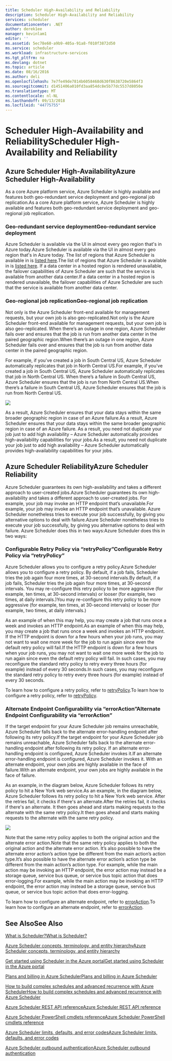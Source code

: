 ```yaml
---
title: Scheduler High-Availability and Reliability
description: Scheduler High-Availability and Reliability
services: scheduler
documentationcenter: .NET
author: derek1ee
manager: kevinlam1
editor: ''
ms.assetid: 5ec78e60-a9b9-405a-91a8-f010f3872d50
ms.service: scheduler
ms.workload: infrastructure-services
ms.tgt_pltfrm: na
ms.devlang: dotnet
ms.topic: article
ms.date: 08/16/2016
ms.author: deli
ms.openlocfilehash: 7e7fe49de7814b6058468d630f8638720e5864f3
ms.sourcegitcommit: d1451406a010fd3aa854dc8e5b77dc5537d8050e
ms.translationtype: MT
ms.contentlocale: nl-NL
ms.lasthandoff: 09/13/2018
ms.locfileid: "44775755"
---
```

# <a name="scheduler-high-availability-and-reliability"></a><span data-ttu-id="89b11-103">Scheduler High-Availability and Reliability</span><span class="sxs-lookup"><span data-stu-id="89b11-103">Scheduler High-Availability and Reliability</span></span>
## <a name="azure-scheduler-high-availability"></a><span data-ttu-id="89b11-104">Azure Scheduler High-Availability</span><span class="sxs-lookup"><span data-stu-id="89b11-104">Azure Scheduler High-Availability</span></span>
<span data-ttu-id="89b11-105">As a core Azure platform service, Azure Scheduler is highly available and features both geo-redundant service deployment and geo-regional job replication.</span><span class="sxs-lookup"><span data-stu-id="89b11-105">As a core Azure platform service, Azure Scheduler is highly available and features both geo-redundant service deployment and geo-regional job replication.</span></span>

### <a name="geo-redundant-service-deployment"></a><span data-ttu-id="89b11-106">Geo-redundant service deployment</span><span class="sxs-lookup"><span data-stu-id="89b11-106">Geo-redundant service deployment</span></span>
<span data-ttu-id="89b11-107">Azure Scheduler is available via the UI in almost every geo region that's in Azure today.</span><span class="sxs-lookup"><span data-stu-id="89b11-107">Azure Scheduler is available via the UI in almost every geo region that's in Azure today.</span></span> <span data-ttu-id="89b11-108">The list of regions that Azure Scheduler is available in is [listed here](https://azure.microsoft.com/regions/#services).</span><span class="sxs-lookup"><span data-stu-id="89b11-108">The list of regions that Azure Scheduler is available in is [listed here](https://azure.microsoft.com/regions/#services).</span></span> <span data-ttu-id="89b11-109">If a data center in a hosted region is rendered unavailable, the failover capabilities of Azure Scheduler are such that the service is available from another data center.</span><span class="sxs-lookup"><span data-stu-id="89b11-109">If a data center in a hosted region is rendered unavailable, the failover capabilities of Azure Scheduler are such that the service is available from another data center.</span></span>

### <a name="geo-regional-job-replication"></a><span data-ttu-id="89b11-110">Geo-regional job replication</span><span class="sxs-lookup"><span data-stu-id="89b11-110">Geo-regional job replication</span></span>
<span data-ttu-id="89b11-111">Not only is the Azure Scheduler front-end available for management requests, but your own job is also geo-replicated.</span><span class="sxs-lookup"><span data-stu-id="89b11-111">Not only is the Azure Scheduler front-end available for management requests, but your own job is also geo-replicated.</span></span> <span data-ttu-id="89b11-112">When there’s an outage in one region, Azure Scheduler fails over and ensures that the job is run from another data center in the paired geographic region.</span><span class="sxs-lookup"><span data-stu-id="89b11-112">When there’s an outage in one region, Azure Scheduler fails over and ensures that the job is run from another data center in the paired geographic region.</span></span>

<span data-ttu-id="89b11-113">For example, if you’ve created a job in South Central US, Azure Scheduler automatically replicates that job in North Central US.</span><span class="sxs-lookup"><span data-stu-id="89b11-113">For example, if you’ve created a job in South Central US, Azure Scheduler automatically replicates that job in North Central US.</span></span> <span data-ttu-id="89b11-114">When there’s a failure in South Central US, Azure Scheduler ensures that the job is run from North Central US.</span><span class="sxs-lookup"><span data-stu-id="89b11-114">When there’s a failure in South Central US, Azure Scheduler ensures that the job is run from North Central US.</span></span> 

![][1]

<span data-ttu-id="89b11-115">As a result, Azure Scheduler ensures that your data stays within the same broader geographic region in case of an Azure failure.</span><span class="sxs-lookup"><span data-stu-id="89b11-115">As a result, Azure Scheduler ensures that your data stays within the same broader geographic region in case of an Azure failure.</span></span> <span data-ttu-id="89b11-116">As a result, you need not duplicate your job just to add high availability – Azure Scheduler automatically provides high-availability capabilities for your jobs.</span><span class="sxs-lookup"><span data-stu-id="89b11-116">As a result, you need not duplicate your job just to add high availability – Azure Scheduler automatically provides high-availability capabilities for your jobs.</span></span>

## <a name="azure-scheduler-reliability"></a><span data-ttu-id="89b11-117">Azure Scheduler Reliability</span><span class="sxs-lookup"><span data-stu-id="89b11-117">Azure Scheduler Reliability</span></span>
<span data-ttu-id="89b11-118">Azure Scheduler guarantees its own high-availability and takes a different approach to user-created jobs.</span><span class="sxs-lookup"><span data-stu-id="89b11-118">Azure Scheduler guarantees its own high-availability and takes a different approach to user-created jobs.</span></span> <span data-ttu-id="89b11-119">For example, your job may invoke an HTTP endpoint that’s unavailable.</span><span class="sxs-lookup"><span data-stu-id="89b11-119">For example, your job may invoke an HTTP endpoint that’s unavailable.</span></span> <span data-ttu-id="89b11-120">Azure Scheduler nonetheless tries to execute your job successfully, by giving you alternative options to deal with failure.</span><span class="sxs-lookup"><span data-stu-id="89b11-120">Azure Scheduler nonetheless tries to execute your job successfully, by giving you alternative options to deal with failure.</span></span> <span data-ttu-id="89b11-121">Azure Scheduler does this in two ways:</span><span class="sxs-lookup"><span data-stu-id="89b11-121">Azure Scheduler does this in two ways:</span></span>

### <a name="configurable-retry-policy-via-retrypolicy"></a><span data-ttu-id="89b11-122">Configurable Retry Policy via “retryPolicy”</span><span class="sxs-lookup"><span data-stu-id="89b11-122">Configurable Retry Policy via “retryPolicy”</span></span>
<span data-ttu-id="89b11-123">Azure Scheduler allows you to configure a retry policy.</span><span class="sxs-lookup"><span data-stu-id="89b11-123">Azure Scheduler allows you to configure a retry policy.</span></span> <span data-ttu-id="89b11-124">By default, if a job fails, Scheduler tries the job again four more times, at 30-second intervals.</span><span class="sxs-lookup"><span data-stu-id="89b11-124">By default, if a job fails, Scheduler tries the job again four more times, at 30-second intervals.</span></span> <span data-ttu-id="89b11-125">You may re-configure this retry policy to be more aggressive (for example, ten times, at 30-second intervals) or looser (for example, two times, at daily intervals.)</span><span class="sxs-lookup"><span data-stu-id="89b11-125">You may re-configure this retry policy to be more aggressive (for example, ten times, at 30-second intervals) or looser (for example, two times, at daily intervals.)</span></span>

<span data-ttu-id="89b11-126">As an example of when this may help, you may create a job that runs once a week and invokes an HTTP endpoint.</span><span class="sxs-lookup"><span data-stu-id="89b11-126">As an example of when this may help, you may create a job that runs once a week and invokes an HTTP endpoint.</span></span> <span data-ttu-id="89b11-127">If the HTTP endpoint is down for a few hours when your job runs, you may not want to wait one more week for the job to run again since even the default retry policy will fail.</span><span class="sxs-lookup"><span data-stu-id="89b11-127">If the HTTP endpoint is down for a few hours when your job runs, you may not want to wait one more week for the job to run again since even the default retry policy will fail.</span></span> <span data-ttu-id="89b11-128">In such cases, you may reconfigure the standard retry policy to retry every three hours (for example) instead of every 30 seconds.</span><span class="sxs-lookup"><span data-stu-id="89b11-128">In such cases, you may reconfigure the standard retry policy to retry every three hours (for example) instead of every 30 seconds.</span></span>

<span data-ttu-id="89b11-129">To learn how to configure a retry policy, refer to [retryPolicy](scheduler-concepts-terms.md#retrypolicy).</span><span class="sxs-lookup"><span data-stu-id="89b11-129">To learn how to configure a retry policy, refer to [retryPolicy](scheduler-concepts-terms.md#retrypolicy).</span></span>

### <a name="alternate-endpoint-configurability-via-erroraction"></a><span data-ttu-id="89b11-130">Alternate Endpoint Configurability via “errorAction”</span><span class="sxs-lookup"><span data-stu-id="89b11-130">Alternate Endpoint Configurability via “errorAction”</span></span>
<span data-ttu-id="89b11-131">If the target endpoint for your Azure Scheduler job remains unreachable, Azure Scheduler falls back to the alternate error-handling endpoint after following its retry policy.</span><span class="sxs-lookup"><span data-stu-id="89b11-131">If the target endpoint for your Azure Scheduler job remains unreachable, Azure Scheduler falls back to the alternate error-handling endpoint after following its retry policy.</span></span> <span data-ttu-id="89b11-132">If an alternate error-handling endpoint is configured, Azure Scheduler invokes it.</span><span class="sxs-lookup"><span data-stu-id="89b11-132">If an alternate error-handling endpoint is configured, Azure Scheduler invokes it.</span></span> <span data-ttu-id="89b11-133">With an alternate endpoint, your own jobs are highly available in the face of failure.</span><span class="sxs-lookup"><span data-stu-id="89b11-133">With an alternate endpoint, your own jobs are highly available in the face of failure.</span></span>

<span data-ttu-id="89b11-134">As an example, in the diagram below, Azure Scheduler follows its retry policy to hit a New York web service.</span><span class="sxs-lookup"><span data-stu-id="89b11-134">As an example, in the diagram below, Azure Scheduler follows its retry policy to hit a New York web service.</span></span> <span data-ttu-id="89b11-135">After the retries fail, it checks if there's an alternate.</span><span class="sxs-lookup"><span data-stu-id="89b11-135">After the retries fail, it checks if there's an alternate.</span></span> <span data-ttu-id="89b11-136">It then goes ahead and starts making requests to the alternate with the same retry policy.</span><span class="sxs-lookup"><span data-stu-id="89b11-136">It then goes ahead and starts making requests to the alternate with the same retry policy.</span></span>

![][2]

<span data-ttu-id="89b11-137">Note that the same retry policy applies to both the original action and the alternate error action.</span><span class="sxs-lookup"><span data-stu-id="89b11-137">Note that the same retry policy applies to both the original action and the alternate error action.</span></span> <span data-ttu-id="89b11-138">It’s also possible to have the alternate error action’s action type be different from the main action’s action type.</span><span class="sxs-lookup"><span data-stu-id="89b11-138">It’s also possible to have the alternate error action’s action type be different from the main action’s action type.</span></span> <span data-ttu-id="89b11-139">For example, while the main action may be invoking an HTTP endpoint, the error action may instead be a storage queue, service bus queue, or service bus topic action that does error-logging.</span><span class="sxs-lookup"><span data-stu-id="89b11-139">For example, while the main action may be invoking an HTTP endpoint, the error action may instead be a storage queue, service bus queue, or service bus topic action that does error-logging.</span></span>

<span data-ttu-id="89b11-140">To learn how to configure an alternate endpoint, refer to [errorAction](scheduler-concepts-terms.md#action-and-erroraction).</span><span class="sxs-lookup"><span data-stu-id="89b11-140">To learn how to configure an alternate endpoint, refer to [errorAction](scheduler-concepts-terms.md#action-and-erroraction).</span></span>

## <a name="see-also"></a><span data-ttu-id="89b11-141">See Also</span><span class="sxs-lookup"><span data-stu-id="89b11-141">See Also</span></span>
 [<span data-ttu-id="89b11-142">What is Scheduler?</span><span class="sxs-lookup"><span data-stu-id="89b11-142">What is Scheduler?</span></span>](scheduler-intro.md)

 [<span data-ttu-id="89b11-143">Azure Scheduler concepts, terminology, and entity hierarchy</span><span class="sxs-lookup"><span data-stu-id="89b11-143">Azure Scheduler concepts, terminology, and entity hierarchy</span></span>](scheduler-concepts-terms.md)

 [<span data-ttu-id="89b11-144">Get started using Scheduler in the Azure portal</span><span class="sxs-lookup"><span data-stu-id="89b11-144">Get started using Scheduler in the Azure portal</span></span>](scheduler-get-started-portal.md)

 [<span data-ttu-id="89b11-145">Plans and billing in Azure Scheduler</span><span class="sxs-lookup"><span data-stu-id="89b11-145">Plans and billing in Azure Scheduler</span></span>](scheduler-plans-billing.md)

 [<span data-ttu-id="89b11-146">How to build complex schedules and advanced recurrence with Azure Scheduler</span><span class="sxs-lookup"><span data-stu-id="89b11-146">How to build complex schedules and advanced recurrence with Azure Scheduler</span></span>](scheduler-advanced-complexity.md)

 [<span data-ttu-id="89b11-147">Azure Scheduler REST API reference</span><span class="sxs-lookup"><span data-stu-id="89b11-147">Azure Scheduler REST API reference</span></span>](https://msdn.microsoft.com/library/mt629143)

 [<span data-ttu-id="89b11-148">Azure Scheduler PowerShell cmdlets reference</span><span class="sxs-lookup"><span data-stu-id="89b11-148">Azure Scheduler PowerShell cmdlets reference</span></span>](scheduler-powershell-reference.md)

 [<span data-ttu-id="89b11-149">Azure Scheduler limits, defaults, and error codes</span><span class="sxs-lookup"><span data-stu-id="89b11-149">Azure Scheduler limits, defaults, and error codes</span></span>](scheduler-limits-defaults-errors.md)

 [<span data-ttu-id="89b11-150">Azure Scheduler outbound authentication</span><span class="sxs-lookup"><span data-stu-id="89b11-150">Azure Scheduler outbound authentication</span></span>](scheduler-outbound-authentication.md)

[1]: ./media/scheduler-high-availability-reliability/scheduler-high-availability-reliability-image1.png

[2]: ./media/scheduler-high-availability-reliability/scheduler-high-availability-reliability-image2.png
